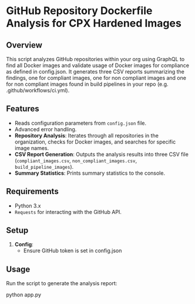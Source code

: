 # GitHub Repository Dockerfile Analysis for CPX Hardened Images

## Overview

This script analyzes GitHub repositories within your org using GraphQL to find all Docker images and validate usage of Docker images for compliance as defined in config.json. It generates three CSV reports summarizing the findings, one for compliant images, one for non compliant images and one for non compliant images found in build pipelines in your repo (e.g. .github/workflows/ci.yml).

## Features

- Reads configuration parameters from `config.json` file.
- Advanced error handling.
- **Repository Analysis**: Iterates through all repositories in the organization, checks for Docker images, and searches for specific image names.
- **CSV Report Generation**: Outputs the analysis results into three CSV file (`compliant_images.csv`, `non_compliant_images.csv`, `build_pipeline_images`).
- **Summary Statistics**: Prints summary statistics to the console.

## Requirements

- Python 3.x
- `Requests` for interacting with the GitHub API.

## Setup

1. **Config**:
    - Ensure GitHub token is set in config.json

## Usage

Run the script to generate the analysis report:

python app.py

